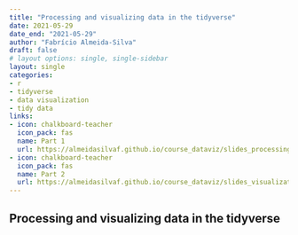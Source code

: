 ```yaml
---
title: "Processing and visualizing data in the tidyverse"
date: 2021-05-29
date_end: "2021-05-29"
author: "Fabrício Almeida-Silva"
draft: false
# layout options: single, single-sidebar
layout: single
categories:
- r
- tidyverse
- data visualization
- tidy data
links:
- icon: chalkboard-teacher
  icon_pack: fas
  name: Part 1
  url: https://almeidasilvaf.github.io/course_dataviz/slides_processing.html
- icon: chalkboard-teacher
  icon_pack: fas
  name: Part 2
  url: https://almeidasilvaf.github.io/course_dataviz/slides_visualization.html
---
```


## Processing and visualizing data in the tidyverse

